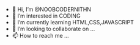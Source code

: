 - 👋 Hi, I’m @NOOBCODERNITHN
- 👀 I’m interested in CODING
- 🌱 I’m currently learning HTML,CSS,JAVASCRIPT
- 💞️ I’m looking to collaborate on ...
- 📫 How to reach me ...

<!---
NOOBCODERNITHN/NOOBCODERNITHN is a ✨ special ✨ repository because its `README.md` (this file) appears on your GitHub profile.
You can click the Preview link to take a look at your changes.
--->
